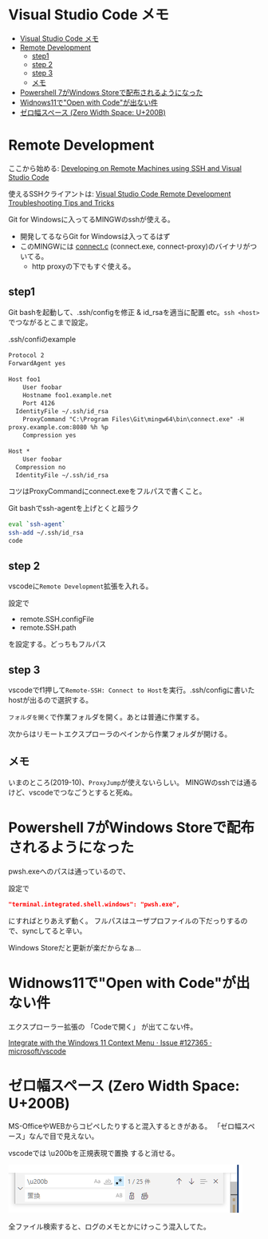 # Visual Studio Code メモ

- [Visual Studio Code メモ](#visual-studio-code-メモ)
- [Remote Development](#remote-development)
	- [step1](#step1)
	- [step 2](#step-2)
	- [step 3](#step-3)
	- [メモ](#メモ)
- [Powershell 7がWindows Storeで配布されるようになった](#powershell-7がwindows-storeで配布されるようになった)
- [Widnows11で"Open with Code"が出ない件](#widnows11でopen-with-codeが出ない件)
- [ゼロ幅スペース (Zero Width Space: U+200B)](#ゼロ幅スペース-zero-width-space-u200b)

# Remote Development

ここから始める: [Developing on Remote Machines using SSH and Visual Studio Code](https://code.visualstudio.com/docs/remote/ssh)

使えるSSHクライアントは: [Visual Studio Code Remote Development Troubleshooting Tips and Tricks](https://code.visualstudio.com/docs/remote/troubleshooting#_installing-a-supported-ssh-client)

Git for Windowsに入ってるMINGWのsshが使える。

- 開発してるならGit for Windowsは入ってるはず
- このMINGWには [connect.c](https://gist.github.com/rurban/360940) (connect.exe, connect-proxy)のバイナリがついてる。
  - http proxyの下でもすぐ使える。

## step1

Git bashを起動して、.ssh/configを修正 & id_rsaを適当に配置 etc。`ssh <host>`でつながるとこまで設定。

.ssh/confiのexample
```
Protocol 2
ForwardAgent yes

Host foo1
	User foobar
	Hostname foo1.example.net
	Port 4126
  IdentityFile ~/.ssh/id_rsa
	ProxyCommand "C:\Program Files\Git\mingw64\bin\connect.exe" -H proxy.example.com:8080 %h %p
	Compression yes

Host *
	User foobar
  Compression no
  IdentityFile ~/.ssh/id_rsa
```

コツはProxyCommandにconnect.exeをフルパスで書くこと。

Git bashでssh-agentを上げとくと超ラク

``` bash
eval `ssh-agent`
ssh-add ~/.ssh/id_rsa
code
```

## step 2

vscodeに`Remote Development`拡張を入れる。

設定で
- remote.SSH.configFile
- remote.SSH.path

を設定する。どっちもフルパス

## step 3

vscodeでf1押して`Remote-SSH: Connect to Host`を実行。.ssh/configに書いたhostが出るので選択する。

`フォルダを開く`で作業フォルダを開く。あとは普通に作業する。

次からはリモートエクスプローラのペインから作業フォルダが開ける。


## メモ

いまのところ(2019-10)、`ProxyJump`が使えないらしい。
MINGWのsshでは通るけど、vscodeでつなごうとすると死ぬ。


# Powershell 7がWindows Storeで配布されるようになった

pwsh.exeへのパスは通っているので、

設定で
```json
"terminal.integrated.shell.windows": "pwsh.exe",
```
にすればとりあえず動く。
フルパスはユーザプロファイルの下だっりするので、syncしてると辛い。

Windows Storeだと更新が楽だからなぁ...


# Widnows11で"Open with Code"が出ない件

エクスプローラー拡張の
「Codeで開く」
が出てこない件。

[Integrate with the Windows 11 Context Menu · Issue \#127365 · microsoft/vscode](https://github.com/microsoft/vscode/issues/127365)



# ゼロ幅スペース (Zero Width Space: U+200B)

MS-OfficeやWEBからコピペしたりすると混入するときがある。
「ゼロ幅スペース」なんで目で見えない。

vscodeでは
\u200bを正規表現で置換
すると消せる。

![UI](./imgs/u200b.png)

全ファイル検索すると、ログのメモとかにけっこう混入してた。

